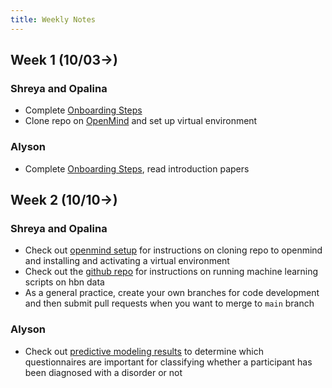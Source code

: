 ```yaml
---
title: Weekly Notes
---
```


## Week 1 (10/03->)
### Shreya and Opalina
* Complete [Onboarding Steps](fall22_urop_onboarding.md)
* Clone repo on [OpenMind](../openmind/setup.md) and set up virtual environment

### Alyson
* Complete [Onboarding Steps](fall22_urop_onboarding.md), read introduction papers

## Week 2 (10/10->)
### Shreya and Opalina
* Check out [openmind setup](../openmind/setup.md) for instructions on cloning repo to openmind and installing and activating a virtual environment
* Check out the [github repo](https://github.com/maedbhk/healthy_brain_network) for instructions on running machine learning scripts on hbn data
* As a general practice, create your own branches for code development and then submit pull requests when you want to merge to `main` branch

### Alyson
* Check out [predictive modeling results](../notebooks/phenotype_models.html) to determine which questionnaires are important for classifying whether a participant has been diagnosed with a disorder or not
